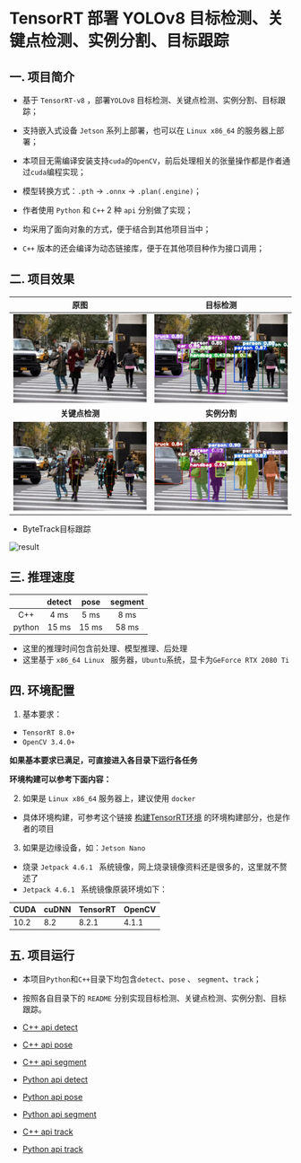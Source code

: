# TensorRT 部署 YOLOv8 目标检测、关键点检测、实例分割、目标跟踪

## 一. 项目简介

- 基于 `TensorRT-v8` ，部署`YOLOv8` 目标检测、关键点检测、实例分割、目标跟踪；
- 支持嵌入式设备 `Jetson` 系列上部署，也可以在 `Linux x86_64` 的服务器上部署；

- 本项目无需编译安装支持`cuda`的`OpenCV`，前后处理相关的张量操作都是作者通过`cuda`编程实现；
- 模型转换方式：`.pth` -> `.onnx` -> `.plan(.engine)`；
- 作者使用 `Python` 和 `C++` 2 种 `api` 分别做了实现；
- 均采用了面向对象的方式，便于结合到其他项目当中；
- `C++` 版本的还会编译为动态链接库，便于在其他项目种作为接口调用；

## 二. 项目效果

|               原图                |               目标检测                |
| :-------------------------------: | :-----------------------------------: |
|      ![004](assets/004.jpeg)      | ![004_detect](assets/004_detect.jpeg) |
|          **关键点检测**           |             **实例分割**              |
| ![004_pose](assets/004_pose.jpeg) |    ![004_seg](assets/004_seg.jpeg)    |

- ByteTrack目标跟踪

![result](./assets/result.gif)

## 三. 推理速度

|        | detect | pose  | segment |
| :----: | :----: | :---: | :-----: |
|  C++   |  4 ms  | 5 ms  |  8 ms   |
| python | 15 ms  | 15 ms |  58 ms  |

- 这里的推理时间包含前处理、模型推理、后处理
- 这里基于 `x86_64 Linux ` 服务器，`Ubuntu`系统，显卡为`GeForce RTX 2080 Ti`

## 四. 环境配置

1. 基本要求：

- `TensorRT 8.0+`
- `OpenCV 3.4.0+`

**如果基本要求已满足，可直接进入各目录下运行各任务**

**环境构建可以参考下面内容：**

2. 如果是 `Linux x86_64` 服务器上，建议使用 `docker`

- 具体环境构建，可参考这个链接 [构建TensorRT环境](https://github.com/emptysoal/tensorrt-experiment) 的环境构建部分，也是作者的项目

3. 如果是边缘设备，如：`Jetson Nano`

- 烧录 `Jetpack 4.6.1 ` 系统镜像，网上烧录镜像资料还是很多的，这里就不赘述了
- `Jetpack 4.6.1 ` 系统镜像原装环境如下：

| CUDA | cuDNN | TensorRT | OpenCV |
| ---- | ----- | -------- | ------ |
| 10.2 | 8.2   | 8.2.1    | 4.1.1  |

## 五. 项目运行

- 本项目`Python`和`C++`目录下均包含`detect`、`pose` 、 `segment`、`track`；
- 按照各自目录下的 `README` 分别实现目标检测、关键点检测、实例分割、目标跟踪。

- [C++ api detect](https://github.com/emptysoal/TensorRT-YOLOv8/tree/main/C%2B%2B/detect)
- [C++ api pose](https://github.com/emptysoal/TensorRT-YOLOv8/tree/main/C%2B%2B/pose)
- [C++ api segment](https://github.com/emptysoal/TensorRT-YOLOv8/tree/main/C%2B%2B/segment)
- [Python api detect](https://github.com/emptysoal/TensorRT-YOLOv8/tree/main/python/detect)
- [Python api pose](https://github.com/emptysoal/TensorRT-YOLOv8/tree/main/python/pose)
- [Python api segment](https://github.com/emptysoal/TensorRT-YOLOv8/tree/main/python/segment)

- [C++ api track](https://github.com/emptysoal/TensorRT-YOLOv8/tree/main/C%2B%2B/)

- [Python api track](https://github.com/emptysoal/TensorRT-YOLOv8/tree/main/python)
